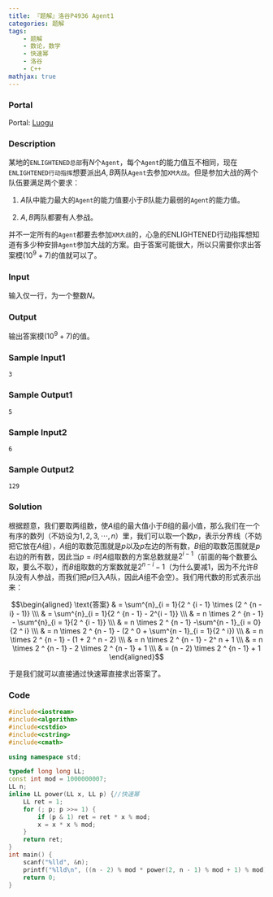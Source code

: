 ```yaml
---
title: 『题解』洛谷P4936 Agent1
categories: 题解
tags:
    - 题解
    - 数论，数学
    - 快速幂
    - 洛谷
    - C++
mathjax: true
---
```


### Portal

Portal: [Luogu](https://www.luogu.com.cn/problem/P4936)

### Description

某地的`ENLIGHTENED总部`有$N$个`Agent`，每个`Agent`的能力值互不相同，现在`ENLIGHTENED行动指挥`想要派出$A, B$两队`Agent`去参加`XM大战`。但是参加大战的两个队伍要满足两个要求：

1. $A$队中能力最大的`Agent`的能力值要小于$B$队能力最弱的`Agent`的能力值。

2. $A, B$两队都要有人参战。

并不一定所有的`Agent`都要去参加`XM大战`的，心急的ENLIGHTENED行动指挥想知道有多少种安排`Agent`参加大战的方案。由于答案可能很大，所以只需要你求出答案模$(10 ^ 9 + 7)$的值就可以了。

### Input

输入仅一行，为一个整数$N$。

### Output

输出答案模$(10 ^ 9 + 7)$的值。

### Sample Input1

```
3
```

### Sample Output1

```
5
```
### Sample Input2

```
6
```

### Sample Output2

```
129
```

### Solution

根据题意，我们要取两组数，使$A$组的最大值小于$B$组的最小值，那么我们在一个有序的数列（不妨设为$1, 2, 3, \cdots , n$）里，我们可以取一个数$p$，表示分界线（不妨把它放在$A$组），$A$组的取数范围就是$p$以及$p$左边的所有数，$B$组的取数范围就是$p$右边的所有数，因此当$p = i$时$A$组取数的方案总数就是$2 ^ {i - 1}$（前面的每个数要么取，要么不取），而$B$组取数的方案数就是$2 ^ {n - i} - 1$（为什么要减$1$，因为不允许$B$队没有人参战，而我们把$p$归入$A$队，因此$A$组不会空）。我们用代数的形式表示出来：

$$\begin{aligned} \text{答案} & = \sum^{n}_{i = 1}{2 ^ {i - 1} \times (2 ^ {n - i} - 1)} \\\ & = \sum^{n}_{i = 1}{2 ^ {n - 1} - 2^{i - 1}} \\\ & = n \times 2 ^ {n - 1} - \sum^{n}_{i = 1}{2 ^ {i - 1}} \\\ & = n \times 2 ^ {n - 1} -\sum^{n - 1}_{i = 0}{2 ^ i} \\\ & = n \times 2 ^ {n - 1} - (2 ^ 0 + \sum^{n - 1}_{i = 1}{2 ^ i}) \\\ & = n \times 2 ^ {n - 1} - (1 + 2 ^ n - 2) \\\ & = n \times 2 ^ {n - 1} - 2^ n + 1 \\\ & = n \times 2 ^ {n - 1} - 2 \times 2 ^ {n - 1} + 1 \\\ & = (n - 2) \times 2 ^ {n - 1} + 1 \end{aligned}​$$

于是我们就可以直接通过快速幂直接求出答案了。

### Code

```cpp
#include<iostream>
#include<algorithm>
#include<cstdio>
#include<cstring>
#include<cmath>

using namespace std;

typedef long long LL;
const int mod = 1000000007;
LL n;
inline LL power(LL x, LL p) {//快速幂
    LL ret = 1;
    for (; p; p >>= 1) {
        if (p & 1) ret = ret * x % mod;
        x = x * x % mod;
    }
    return ret;
}
int main() {
    scanf("%lld", &n);
    printf("%lld\n", ((n - 2) % mod * power(2, n - 1) % mod + 1) % mod);//公式
    return 0;
}
```